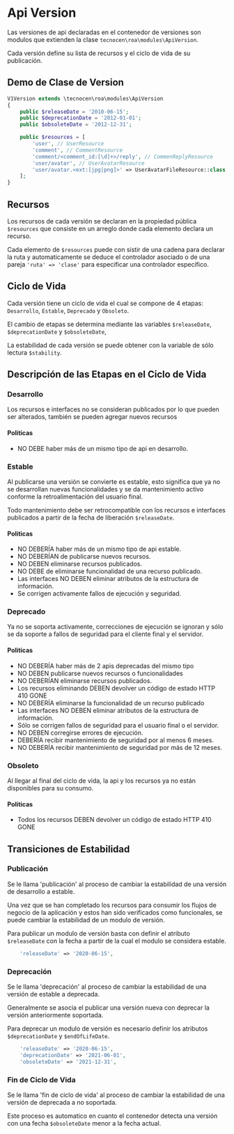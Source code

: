Api Version
===========

Las versiones de api declaradas en el contenedor de versiones son modulos que
extienden la clase `tecnocen\roa\modules\ApiVersion`.

Cada versión define su lista de recursos y el ciclo de vida de su publicación.

Demo de Clase de Version
------------------------

```php
V1Version extends \tecnocen\roa\modules\ApiVersion
{
    public $releaseDate = '2010-06-15';
    public $deprecationDate = '2012-01-01';
    public $obsoleteDate = '2012-12-31';

    public $resources = [
        'user', // UserResource
        'comment', // CommentResource
        'comment/<comment_id:[\d]+>/reply', // CommenReplyResource
        'user/avatar', // UserAvatarResource
        'user/avatar.<ext:[jpg|png]>' => UserAvatarFileResource::class,
    ];
}
```

Recursos
--------

Los recursos de cada versión se declaran en la propiedad pública `$resources`
que consiste en un arreglo donde cada elemento declara un recurso.

Cada elemento de `$resources` puede con sistir de una cadena para declarar la
ruta y automaticamente se deduce el controlador asociado o de una pareja
`'ruta' => 'clase'` para especificar una controlador especifico.

Ciclo de Vida
-------------

Cada versión tiene un ciclo de vida el cual se compone de 4 etapas:
`Desarrollo`, `Estable`, `Deprecado` y `Obsoleto`.

El cambio de etapas se determina mediante las variables `$releaseDate`,
`$deprecationDate` y `$obsoleteDate`,

La estabilidad de cada versión se puede obtener con la variable de sólo lectura
`$stability`.

Descripción de las Etapas en el Ciclo de Vida
---------------------------------------------

### Desarrollo

Los recursos e interfaces no se consideran publicados por lo que pueden ser
alterados, también se pueden agregar nuevos recursos 

#### Politicas

- NO DEBE haber más de un mismo tipo de api en desarrollo.

### Estable

Al publicarse una versión se convierte es estable, esto significa que ya no se
desarrollan nuevas funcionalidades y se da mantenimiento activo conforme la
retroalimentación del usuario final.

Todo mantenimiento debe ser retrocompatible con los recursos e interfaces
publicados a partir de la fecha de liberación `$releaseDate`.

#### Politicas

- NO DEBERÍA haber más de un mismo tipo de api estable.
- NO DEBERÍAN de publicarse nuevos recursos.
- NO DEBEN eliminarse recursos publicados.
- NO DEBE de eliminarse funcionalidad de una recurso publicado.
- Las interfaces NO DEBEN eliminar atributos de la estructura de información.
- Se corrigen activamente fallos de ejecución y seguridad.


### Deprecado

Ya no se soporta activamente, correcciones de ejecución se ignoran y sólo se da
soporte a fallos de seguridad para el cliente final y el servidor.

#### Politicas

- NO DEBERÍA haber más de 2 apis deprecadas del mismo tipo
- NO DEBEN publicarse nuevos recursos o funcionalidades
- NO DEBERÍAN eliminarse recursos publicados.
- Los recursos eliminando DEBEN devolver un código de estado HTTP 410 GONE
- NO DEBERÍA eliminarse la funcionalidad de un recurso publicado
- Las interfaces NO DEBEN eliminar atributos de la estructura de información.
- Sólo se corrigen fallos de seguridad para el usuario final o el servidor.
- NO DEBEN corregirse errores de ejecución.
- DEBERÍA recibir mantenimiento de seguridad por al menos 6 meses.
- NO DEBERÍA recibir mantenimiento de seguridad por más de 12 meses.

### Obsoleto

Al llegar al final del ciclo de vida, la api y los recursos ya no están
disponibles para su consumo.

#### Politicas

- Todos los recursos DEBEN devolver un código de estado HTTP 410 GONE

Transiciones de Estabilidad
---------------------------

### Publicación

Se le llama 'publicación' al proceso de cambiar la estabilidad de una versión
de desarrollo a estable.

Una vez que se han completado los recursos para consumir los flujos de negocio
de la aplicación y estos han sido verificados como funcionales, se puede cambiar
la estabilidad de un modulo de versión.

Para publicar un modulo de versión basta con definir el atributo `$releaseDate`
con la fecha a partir de la cual el modulo se considera estable.

```php
    'releaseDate' => '2020-06-15',
```

### Deprecación

Se le llama 'deprecación' al proceso de cambiar la estabilidad de una versión de
estable a deprecada.

Generalmente se asocia el publicar una versión nueva con deprecar la versión
anteriormente soportada.

Para deprecar un modulo de versión es necesario definir los atributos
`$deprecationDate` y `$endOfLifeDate`.

```php
    'releaseDate' => '2020-06-15',
    'deprecationDate' => '2021-06-01',
    'obsoleteDate' => '2021-12-31',
```

### Fin de Ciclo de Vida

Se le llama 'fin de ciclo de vida' al proceso de cambiar la estabilidad de una
versión de deprecada a no soportada.

Este proceso es automatico en cuanto el contenedor detecta una versión con una
fecha `$obsoleteDate` menor a la fecha actual.
